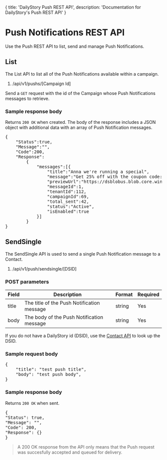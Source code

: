 {
	title: 'DailyStory Push REST API',
	description: 'Documentation for DailyStory\'s Push REST API'
}
# Push Notifications REST API
Use the Push REST API to list, send and manage Push Notifications.

## List
The List API to list all of the Push Notifications available within a campaign.

<ol class="api"><li value="GET">/api/v1/pushs/[Campaign Id]</li></ol>

Send a `GET` request with the id of the Campaign whose Push Notifications messages to retrieve.

### Sample response body
Returns `200 OK` when created. The body of the response includes a JSON object with additional data with an array of Push Notification messages.

<pre class="brush: javascript">
{
    "Status":true,
    "Message":"",
    "Code":200,
    "Response":
        {
            "messages":[{
                "title":"Anna we're running a special",
                "message":"Get 25% off with the coupon code: DailyStory Today",
                "previewUrl":"https://dsblobus.blob.core.windows.net/ghg0ctulvdx7bu10/assets/asset-PushNotification-1-rg27.png",
                "messageId":1,
                "tenantId":112,
                "campaignId":69,
                "total_sent":42,
                "status":"Active",
                "isEnabled":true
            }]
        }
}
</pre>

## SendSingle <a name="#sendsingle"></a>
The SendSingle API is used to send a single Push Notification message to a Contact.

<ol class="api"><li value="POST">/api/v1/push/sendsingle/[DSID]</li></ol>

### POST parameters

<table class="table">
<thead>
<tr>
<th>Field</th>
<th>Description</th>
<th>Format</th>
<th>Required</th>
</tr>
</thead>
<tbody>
<td>title</td>
<td>The title of the Push Notification message</td>
<td>string</td>
<td>Yes</td>
</tr>
<tr>
<td>body</td>
<td>The body of the Push Notification message</td>
<td>string</td>
<td>Yes</td>
</tr>
</tbody>
</table>

If you do not have a DailyStory id (DSID), use the [Contact API](/api/contact) to look up the DSID.

### Sample request body
<pre class="brush: javascript">
{
    "title": "test push title",
    "body": "test push body",
}
</pre>

### Sample response body
Returns `200 OK` when sent.

<pre class="brush: javascript">
{
"Status": true,
"Message": "",
"Code": 200,
"Response": {}
}
</pre>

> A 200 OK response from the API only means that the Push request was succesfully accepted and queued for delivery.